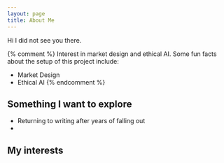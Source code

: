 ```yaml
---
layout: page
title: About Me
---
```


<p class="message">
  Hi I did not see you there.
</p>

{% comment %}
Interest in market design and ethical AI.
Some fun facts about the setup of this project include:

* Market Design
* Ethical AI
{% endcomment %}

## Something I want to explore
* Returning to writing after years of falling out
*

## My interests
